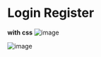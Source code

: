 # Login Register 
**with css**
![image](https://github.com/user-attachments/assets/59d13cf3-0109-42a2-a6d9-4b2d0b8c2349)


![image](https://github.com/user-attachments/assets/9dd0235e-7224-4cb5-a6da-d93f01198468)

